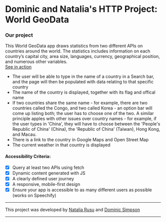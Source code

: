 # Dominic and Natalia's HTTP Project: World GeoData


### Our project
This World GeoData app draws statistics from two different APIs on countries around the world. The statistics includes information on each country’s capital city, area size, languages, currency, geographical position, and numerous other variables.<br>
[See in action](https://fac26.github.io/Dominic_Natalia_http/)

- The user will be able to type in the name of a country in a Search bar, and the page will then be populated with data relating to that specific country
- The name of the country is displayed, together with its flag and offical name
- If two countries share the same name - for example, there are two countries called the Congo, and two called Korea - an option bar will come up listing both; the user has to choose one of the two. A similar principle apples with other issues over country names - for example, if the user types in 'China', they will have to choose between the 'People's Republic of China' (China), the 'Republic of China' (Taiwan), Hong Kong, and Macau. 
- There is a link to the country in Google Maps and Open Street Map
- The current weather in that country is displayed

#### Accessibility Criteria:
- [x] Query at least two APIs using fetch
- [x] Dynamic content generated with JS
- [x] A clearly defined user journey
- [x] A responsive, mobile-first design
- [x] Ensure your app is accessible to as many different users as possible (works on Speechify)

---

This project was developed by [Natalia Rusu](https://github.com/NataliaRusu) and [Dominic Simpson](https://github.com/DominicSimpson)

---






